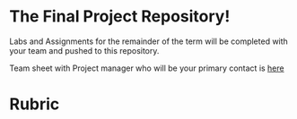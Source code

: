 # The Final Project Repository!

Labs and Assignments for the remainder of the term will be completed with your team and pushed to this repository.

Team sheet with Project manager who will be your primary contact is [here](https://docs.google.com/spreadsheets/d/1-JJy7BlyRtS5MjpYJOXL239rRSrDC3bUbpqqC3azrZI/edit?usp=sharing)


# Rubric
